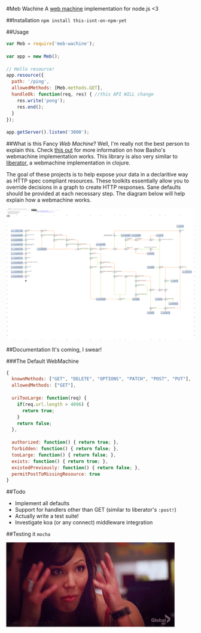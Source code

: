 #Meb Wachine
A [web machine](https://github.com/basho/webmachine/wiki) implementation
for node.js <3


##Installation
`npm install this-isnt-on-npm-yet`


##Usage

```javascript
var Meb = require('meb-wachine');

var app = new Meb();

// Hello resource!
app.resource({
  path: '/ping',
  allowedMethods: [Meb.methods.GET],
  handleOk: function(req, res) { //this API WILL change
    res.write('pong');
    res.end();
  }
});

app.getServer().listen('3800');
```


##What is this Fancy *Web Machine*?
Well, I'm really not the best person to explain this. Check
[this out](https://github.com/basho/webmachine/wiki) for more
information on how Basho's webmachine implementation works.
This library is also very similar to
[liberator](http://clojure-liberator.github.io/liberator/),
a webmachine implementation in clojure.


The goal of these projects is to help expose your data in a
declaritive way as HTTP spec compliant resources.
These toolkits essentially allow you to override decisions
in a graph to create HTTP responses. Sane defaults should be
provided at each necessary step. The diagram below will help
explain how a webmachine works.

![flo chart](https://raw.githubusercontent.com/rafkhan/meb-wachine/master/diagram.png)


##Documentation
It's coming, I swear!

###The Default WebMachine

```javascript
{
  knownMethods: ["GET", "DELETE", "OPTIONS", "PATCH", "POST", "PUT"],
  allowedMethods: ["GET"],

  uriTooLarge: function(req) {
    if(req.url.length > 4096) {
      return true;
    }
    return false;
  },

  authorized: function() { return true; },
  forbidden: function() { return false; },
  tooLarge: function() { return false; },
  exists: function() { return true; },
  existedPreviously: function() { return false; },
  permitPostToMissingResource: true
}
```


##Todo
- Implement all defaults
- Support for handlers other than GET (similar to liberator's `:post!`)
- Actually write a test suite!
- Investigate koa (or any connect) middleware integration

##Testing it
`mocha`

![ayy](https://raw.githubusercontent.com/rafkhan/meb-wachine/master/boom.gif)


